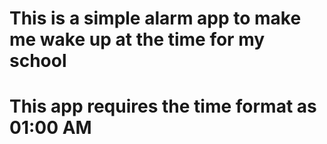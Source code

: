 # This is a simple alarm app to make me wake up at the time for my school
# This app requires the time format as 01:00 AM
